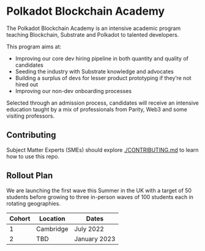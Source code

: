 # Polkadot Blockchain Academy

The Polkadot Blockchain Academy is an intensive academic program teaching Blockchain, Substrate and Polkadot to talented developers.

This program aims at:

- Improving our core dev hiring pipeline in both quantity and quality of candidates
- Seeding the industry with Substrate knowledge and advocates
- Building a surplus of devs for lesser product prototyping if they’re not hired out
- Improving our non-dev onboarding processes

Selected through an admission process, candidates will receive an intensive education taught by a mix of professionals from Parity, Web3 and some visiting professors.

## Contributing

Subject Matter Experts (SMEs) should explore [./CONTRIBUTING.md](./CONTRIBUTING.md) to learn how to use this repo.

## Rollout Plan

We are launching the first wave this Summer in the UK with a target of 50 students before growing to three in-person waves of 100 students each in rotating geographies.

| Cohort | Location  | Dates |
| ------ | --------- | ----- |
| 1      | Cambridge | July 2022   |
| 2      | TBD       | January 2023 |
